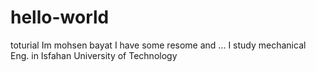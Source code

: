 # hello-world
toturial
Im mohsen bayat
I have some resome and ...
I study mechanical Eng. in Isfahan University of Technology
